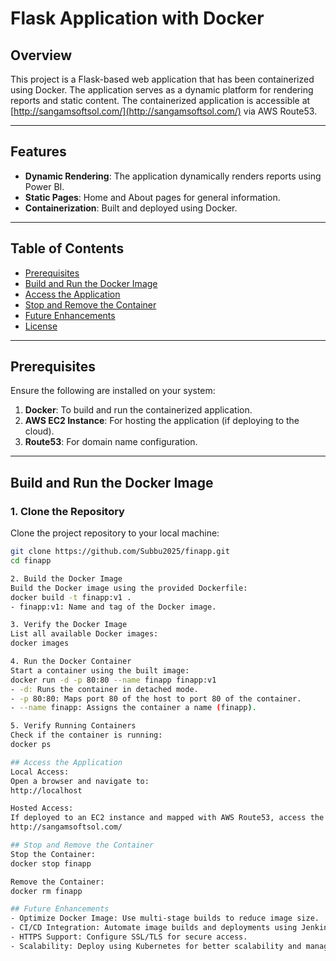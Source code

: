 # Flask Application with Docker

## Overview

This project is a Flask-based web application that has been containerized using Docker. The application serves as a dynamic platform for rendering reports and static content. The containerized application is accessible at [http://sangamsoftsol.com/](http://sangamsoftsol.com/) via AWS Route53.

---

## Features

- **Dynamic Rendering**: The application dynamically renders reports using Power BI.
- **Static Pages**: Home and About pages for general information.
- **Containerization**: Built and deployed using Docker.

---

## Table of Contents
- [Prerequisites](#prerequisites)
- [Build and Run the Docker Image](#build-and-run-the-docker-image)
- [Access the Application](#access-the-application)
- [Stop and Remove the Container](#stop-and-remove-the-container)
- [Future Enhancements](#future-enhancements)
- [License](#license)

---

## Prerequisites

Ensure the following are installed on your system:
1. **Docker**: To build and run the containerized application.
2. **AWS EC2 Instance**: For hosting the application (if deploying to the cloud).
3. **Route53**: For domain name configuration.

---

## Build and Run the Docker Image

### 1. Clone the Repository
Clone the project repository to your local machine:
```bash
git clone https://github.com/Subbu2025/finapp.git
cd finapp

2. Build the Docker Image
Build the Docker image using the provided Dockerfile:
docker build -t finapp:v1 .
- finapp:v1: Name and tag of the Docker image.

3. Verify the Docker Image
List all available Docker images:
docker images

4. Run the Docker Container
Start a container using the built image:
docker run -d -p 80:80 --name finapp finapp:v1
- -d: Runs the container in detached mode.
- -p 80:80: Maps port 80 of the host to port 80 of the container.
- --name finapp: Assigns the container a name (finapp).

5. Verify Running Containers
Check if the container is running:
docker ps

## Access the Application
Local Access:
Open a browser and navigate to:
http://localhost

Hosted Access:
If deployed to an EC2 instance and mapped with AWS Route53, access the application at:
http://sangamsoftsol.com/

## Stop and Remove the Container
Stop the Container:
docker stop finapp

Remove the Container:
docker rm finapp

## Future Enhancements
- Optimize Docker Image: Use multi-stage builds to reduce image size.
- CI/CD Integration: Automate image builds and deployments using Jenkins or GitHub Actions.
- HTTPS Support: Configure SSL/TLS for secure access.
- Scalability: Deploy using Kubernetes for better scalability and management.

